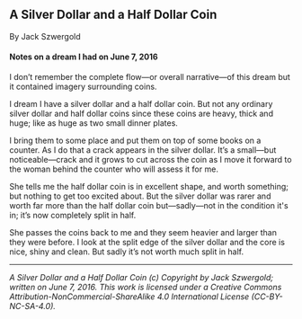 ## A Silver Dollar and a Half Dollar Coin

By Jack Szwergold

#### Notes on a dream I had on June 7, 2016

I don’t remember the complete flow—or overall narrative—of this dream but it contained imagery surrounding coins.

I dream I have a silver dollar and a half dollar coin. But not any ordinary silver dollar and half dollar coins since these coins are heavy, thick and huge; like as huge as two small dinner plates.

I bring them to some place and put them on top of some books on a counter. As I do that a crack appears in the silver dollar. It’s a small—but noticeable—crack and it grows to cut across the coin as I move it forward to the woman behind the counter who will assess it for me.

She tells me the half dollar coin is in excellent shape, and worth something; but nothing to get too excited about. But the silver dollar was rarer and worth far more than the half dollar coin but—sadly—not in the condition it's in; it’s now completely split in half.

She passes the coins back to me and they seem heavier and larger than they were before. I look at the split edge of the silver dollar and the core is nice, shiny and clean. But sadly it’s not worth much split in half.

***

*A Silver Dollar and a Half Dollar Coin (c) Copyright by Jack Szwergold; written on June 7, 2016. This work is licensed under a Creative Commons Attribution-NonCommercial-ShareAlike 4.0 International License (CC-BY-NC-SA-4.0).*